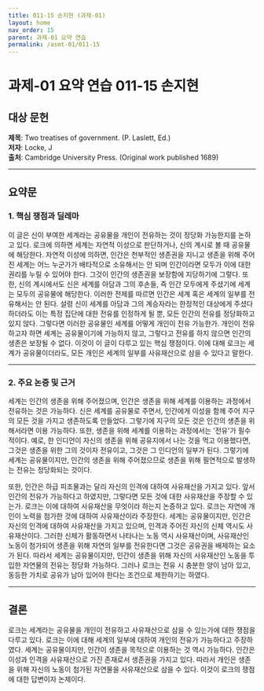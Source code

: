 ```yaml
---
title: 011-15 손지현 (과제-01)
layout: home
nav_order: 15
parent: 과제-01 요약 연습
permalink: /asmt-01/011-15
---
```


# 과제-01 요약 연습 011-15 손지현 

## 대상 문헌  
**제목**: Two treatises of government. (P. Laslett, Ed.)  
**저자**: Locke, J  
**출처**: Cambridge University Press. (Original work published 1689)  

---

## 요약문  

### 1. 핵심 쟁점과 딜레마  
이 글은 신이 부여한 세계라는 공유물을 개인이 전유하는 것이 정당화 가능한지를 논하고 있다. 로크에 의하면 세계는 자연적 이성으로 판단하거나, 신의 계시로 볼 때 공유물에 해당한다. 자연적 이성에 의하면, 인간은 천부적인 생존권을 지니고 생존을 위해 주어진 세계는 어느 누군가가 배타적으로 소유해서는 안 되며 인간이라면 모두가 이에 대한 권리를 누릴 수 있어야 한다. 그것이 인간의 생존권을 보장함에 지당하기에 그렇다. 또한, 신의 계시에서도 신은 세계를 아담과 그의 후손들, 즉 인간 모두에게 주셨기에 세계는 모두의 공유물에 해당한다. 이러한 전제를 따르면 인간은 세계 혹은 세계의 일부를 전유해서는 안 된다. 설령 신이 세계를 아담과 그의 계승자라는 한정적인 대상에게 주셨다 하더라도 이는 특정 집단에 대한 전유를 인정하게 될 뿐, 모든 인간의 전유를 정당화하고 있지 않다. 그렇다면 이러한 공유물인 세계를 어떻게 개인이 전유 가능한가. 개인이 전유하고자 하면 세계는 공유물이기에 가능하지 않고, 그렇다고 전유를 하지 않으면 인간의 생존은 보장될 수 없다. 이것이 이 글이 다루고 있는 핵심 쟁점이다.
이에 대해 로크는 세계가 공유물이더라도, 모든 개인은 세계의 일부를 사유재산으로 삼을 수 있다고 말한다.

---

### 2. 주요 논증 및 근거  

 세계는 인간의 생존을 위해 주어졌으며, 인간은 생존을 위해 세계를 이용하는 과정에서 전유하는 것은 가능하다. 신은 세계를 공유물로 주면서, 인간에게 이성을 함께 주어 지구의 모든 것을 가지고 생존하도록 만들었다. 그렇기에 지구의 모든 것은 인간의 생존을 위해서라면 이용 가능하다. 또한, 생존을 위해 세계를 이용하는 과정에서는 '전유'가 필수적이다. 예로, 한 인디언이 자신의 생존을 위해 공유지에서 나는 것을 먹고 이용했다면, 그것은 생존을 위한 그의 것이자 전유이고, 그것은 그 인디언의 일부가 된다. 그렇기에 세계는 공유물이지만, 인간의 생존을 위해 주어졌으므로 생존을 위해 필연적으로 발생하는 전유는 정당화되는 것이다.


 또한, 인간은 하급 피조물과는 달리 자신의 인격에 대하여 사유재산을 가지고 있다. 앞서 인간의 전유가 가능하다고 하였지만, 그렇다면 모든 것에 대한 사유재산을 주장할 수 있는가. 로크는 이에 대하여 사유재산을 무엇이라 하는지 논증하고 있다. 로크는 자연에 개인이 노력을 첨가한 것에 대하여 사유재산이라 주장한다. 세계는 공유물이지만, 인간은 자신의 인격에 대하여 사유재산을 가지고 있으며, 인격과 주어진 자신의 신체 역시도 사유재산이다. 그러한 신체가 활동하면서 나타나는 노동 역시 사유재산이며, 사유재산인 노동이 첨가되어 생존을 위해 자연의 일부를 전유한다면 그것은 공유권을 배제하는 요소가 된다. 따라서 세계는 공유물이지만, 인간이 생존을 위해 자신의 사유재산인 노동을 투입한 자연물의 전유는 정당화 가능하다. 그러나 로크는 전유 시 충분한 양이 남아 있고, 동등한 가치로 공유가 남아 있어야 한다는 조건으로 제한하기는 하였다.

---

## 결론  
로크는 세계라는 공유물을 개인이 전유하고 사유재산으로 삼을 수 있는가에 대한 쟁점을 다루고 있다. 로크는 이에 대해 세계의 일부에 대하여 개인의 전유가 가능하다고 주장하였다. 세계는 공유물이지만, 인간이 생존을 목적으로 이용하는 것 역시 가능하다. 인간은 이성과 인격을 사유재산으로 가진 존재로서 생존권을 가지고 있다. 따라서 개인은 생존을 위해 자신의 노동이 첨가된 자연물을 사유재산으로 삼을 수 있다. 이것이 로크의 쟁점에 대한 답변이자 논제이다.
